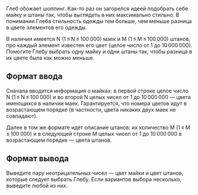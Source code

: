 Глеб обожает шоппинг. Как-то раз он загорелся идеей подобрать себе майку и штаны так, чтобы выглядеть в них максимально стильно. В понимании Глеба стильность одежды тем больше, чем меньше разница в цвете элементов его одежды.

В наличии имеется N (1 ≤ N ≤ 100 000) маек и M (1 ≤ M ≤ 100 000) штанов, про каждый элемент известен его цвет (целое число от 1 до 10 000 000). Помогите Глебу выбрать одну майку и одни штаны так, чтобы разница в их цвете была как можно меньше.

## Формат ввода

Сначала вводится информация о майках: в первой строке целое число N (1 ≤ N ≤ 100 000) и во второй N целых чисел от 1 до 10 000 000 — цвета имеющихся в наличии маек. Гарантируется, что номера цветов идут в возрастающем порядке (в частности, цвета никаких двух маек не совпадают).

Далее в том же формате идёт описание штанов: их количество M (1 ≤ M ≤ 100 000) и в следующей строке M целых чисел от 1 до 10 000 000 в возрастающем порядке — цвета штанов.

## Формат вывода

Выведите пару неотрицательных чисел — цвет майки и цвет штанов, которые следует выбрать Глебу. Если вариантов выбора несколько, выведите любой из них.
